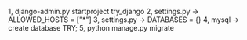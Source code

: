 1, django-admin.py startproject try_django
2, settings.py -> ALLOWED_HOSTS = ["*"]
3, settings.py -> DATABASES = {}
4, mysql ->  create database TRY;
5, python manage.py migrate